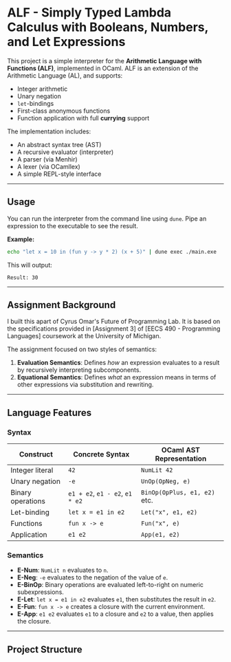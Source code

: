 # ALF - Simply Typed Lambda Calculus with Booleans, Numbers, and Let Expressions

This project is a simple interpreter for the **Arithmetic Language with Functions (ALF)**, implemented in OCaml. ALF is an extension of the Arithmetic Language (AL), and supports:
- Integer arithmetic
- Unary negation
- `let`-bindings
- First-class anonymous functions
- Function application with full **currying** support

The implementation includes:
- An abstract syntax tree (AST)
- A recursive evaluator (interpreter)
- A parser (via Menhir)
- A lexer (via OCamllex)
- A simple REPL-style interface

---

## Usage

You can run the interpreter from the command line using `dune`. Pipe an expression to the executable to see the result.

**Example:**
```sh
echo "let x = 10 in (fun y -> y * 2) (x + 5)" | dune exec ./main.exe
```
This will output:
```
Result: 30
```

---

## Assignment Background

I built this apart of Cyrus Omar's Future of Programming Lab. It is  based on the specifications provided in [Assignment 3] of [EECS 490 - Programming Languages] coursework at the University of Michigan.

The assignment focused on two styles of semantics:
1. **Evaluation Semantics**: Defines *how* an expression evaluates to a result by recursively interpreting subcomponents.
2. **Equational Semantics**: Defines *what* an expression means in terms of other expressions via substitution and rewriting.

---

##  Language Features

### Syntax

| Construct         | Concrete Syntax             | OCaml AST Representation      |
|------------------|-----------------------------|-------------------------------|
| Integer literal   | `42`                        | `NumLit 42`                   |
| Unary negation    | `-e`                        | `UnOp(OpNeg, e)`              |
| Binary operations | `e1 + e2`, `e1 - e2`, `e1 * e2` | `BinOp(OpPlus, e1, e2)` etc. |
| Let-binding       | `let x = e1 in e2`          | `Let("x", e1, e2)`            |
| Functions         | `fun x -> e`                | `Fun("x", e)`                 |
| Application       | `e1 e2`                     | `App(e1, e2)`                 |

### Semantics

- **E-Num**: `NumLit n` evaluates to `n`.
- **E-Neg**: `-e` evaluates to the negation of the value of `e`.
- **E-BinOp**: Binary operations are evaluated left-to-right on numeric subexpressions.
- **E-Let**: `let x = e1 in e2` evaluates `e1`, then substitutes the result in `e2`.
- **E-Fun**: `fun x -> e` creates a closure with the current environment.
- **E-App**: `e1 e2` evaluates `e1` to a closure and `e2` to a value, then applies the closure.

---

## Project Structure

```